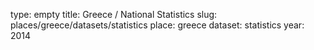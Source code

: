 type: empty
title: Greece / National Statistics
slug: places/greece/datasets/statistics
place: greece
dataset: statistics
year: 2014
